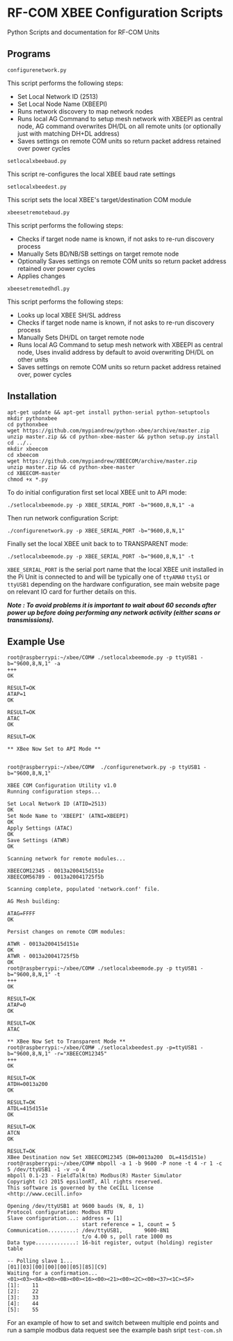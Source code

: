 # RF-COM XBEE Configuration Scripts

Python Scripts and documentation for RF-COM Units



## Programs

```configurenetwork.py``` 

This script performs the following steps:
- Set Local Network ID (2513)
- Set Local Node Name (XBEEPI)
- Runs network discovery to map network nodes
- Runs local AG Command to setup mesh network with XBEEPI as central node,
  AG command overwrites DH/DL on all remote units (or optionally just with matching DH+DL address)
- Saves settings on remote COM units so return packet address retained over 
  power cycles

```setlocalxbeebaud.py```

This script re-configures the local XBEE baud rate settings

```setlocalxbeedest.py```

This script sets the local XBEE's target/destination COM module 

```xbeesetremotebaud.py```

This script performs the following steps:
- Checks if target node name is known, if not asks to re-run discovery process
- Manually Sets BD/NB/SB settings on target remote node 
- Optionally Saves settings on remote COM units so return packet address retained over
  power cycles
- Applies changes

```xbeesetremotedhdl.py```

This script performs the following steps:
- Looks up local XBEE SH/SL address
- Checks if target node name is known, if not asks to re-run discovery process
- Manually Sets DH/DL on target remote node 
- Runs local AG Command to setup mesh network with XBEEPI as central node,
  Uses invalid address by default to avoid overwriting DH/DL on other units
- Saves settings on remote COM units so return packet address retained over,
  power cycles



## Installation


```
apt-get update && apt-get install python-serial python-setuptools
mkdir pythonxbee
cd pythonxbee
wget https://github.com/mypiandrew/python-xbee/archive/master.zip
unzip master.zip && cd python-xbee-master && python setup.py install
cd ../..
mkdir xbeecom
cd xbeecom
wget https://github.com/mypiandrew/XBEECOM/archive/master.zip
unzip master.zip && cd python-xbee-master
cd XBEECOM-master
chmod +x *.py
```


To do initial configuration first set local XBEE unit to API mode:
```
./setlocalxbeemode.py -p XBEE_SERIAL_PORT -b="9600,8,N,1" -a
```

Then run network configuration Script:
```
./configurenetwork.py -p XBEE_SERIAL_PORT -b="9600,8,N,1"
```

Finally set the local XBEE unit back to to TRANSPARENT mode:
```
./setlocalxbeemode.py -p XBEE_SERIAL_PORT -b="9600,8,N,1" -t
```

```XBEE_SERIAL_PORT``` is the serial port name that the local XBEE unit installed in the Pi Unit is connected to and will be typically one of ```ttyAMA0``` ```ttyS1``` or ```ttyUSB1``` depending on the hardware configuration, see main website page on relevant IO card for further details on this.


***Note : To avoid problems it is important to wait about 60 seconds after power up before doing performing any network activity (either scans or transmissions).***



## Example Use

```
root@raspberrypi:~/xbee/COM# ./setlocalxbeemode.py -p ttyUSB1 -b="9600,8,N,1" -a
+++
OK

RESULT=OK
ATAP=1
OK

RESULT=OK
ATAC
OK

RESULT=OK

** XBee Now Set to API Mode **


root@raspberrypi:~/xbee/COM#  ./configurenetwork.py -p ttyUSB1 -b="9600,8,N,1"

XBEE COM Configuration Utility v1.0
Running configuration steps...

Set Local Network ID (ATID=2513)
OK
Set Node Name to 'XBEEPI' (ATNI=XBEEPI)
OK
Apply Settings (ATAC)
OK
Save Settings (ATWR)
OK

Scanning network for remote modules...

XBEECOM12345 - 0013a200415d151e
XBEECOM56789 - 0013a20041725f5b

Scanning complete, populated 'network.conf' file.

AG Mesh building:

ATAG=FFFF
OK

Persist changes on remote COM modules:

ATWR - 0013a200415d151e
OK
ATWR - 0013a20041725f5b
OK
root@raspberrypi:~/xbee/COM# ./setlocalxbeemode.py -p ttyUSB1 -b="9600,8,N,1" -t
+++
OK

RESULT=OK
ATAP=0
OK

RESULT=OK
ATAC

** XBee Now Set to Transparent Mode **
root@raspberrypi:~/xbee/COM# ./setlocalxbeedest.py -p=ttyUSB1 -b="9600,8,N,1" -r="XBEECOM12345"
+++
OK

RESULT=OK
ATDH=0013a200
OK

RESULT=OK
ATDL=415d151e
OK

RESULT=OK
ATCN
OK

RESULT=OK
XBee Destination now Set XBEECOM12345 (DH=0013a200  DL=415d151e)
root@raspberrypi:~/xbee/COM# mbpoll -a 1 -b 9600 -P none -t 4 -r 1 -c 5 /dev/ttyUSB1 -1 -v -o 4
mbpoll 0.1-23 - FieldTalk(tm) Modbus(R) Master Simulator
Copyright (c) 2015 epsilonRT, All rights reserved.
This software is governed by the CeCILL license <http://www.cecill.info>

Opening /dev/ttyUSB1 at 9600 bauds (N, 8, 1)
Protocol configuration: Modbus RTU
Slave configuration...: address = [1]
                        start reference = 1, count = 5
Communication.........: /dev/ttyUSB1,       9600-8N1
                        t/o 4.00 s, poll rate 1000 ms
Data type.............: 16-bit register, output (holding) register table

-- Polling slave 1...
[01][03][00][00][00][05][85][C9]
Waiting for a confirmation...
<01><03><0A><00><0B><00><16><00><21><00><2C><00><37><1C><5F>
[1]:    11
[2]:    22
[3]:    33
[4]:    44
[5]:    55
```

For an example of how to set and switch between multiple end points and run a sample modbus data request see the example bash sript ```test-com.sh```



